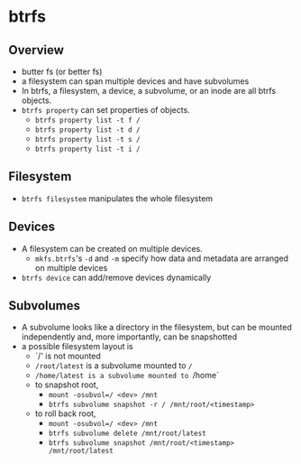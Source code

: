 btrfs
=====

## Overview

- butter fs (or better fs)
- a filesystem can span multiple devices and have subvolumes
- In btrfs, a filesystem, a device, a subvolume, or an inode are all btrfs objects.
- `btrfs property` can set properties of objects.
  - `btrfs property list -t f /`
  - `btrfs property list -t d /`
  - `btrfs property list -t s /`
  - `btrfs property list -t i /`

## Filesystem

- `btrfs filesystem` manipulates the whole filesystem

## Devices

- A filesystem can be created on multiple devices.
  - `mkfs.btrfs`'s `-d` and `-m` specify how data and metadata are arranged on
    multiple devices
- `btrfs device` can add/remove devices dynamically

## Subvolumes

- A subvolume looks like a directory in the filesystem, but can be mounted
  independently and, more importantly, can be snapshotted
- a possible filesystem layout is
  - `/' is not mounted
  - `/root/latest` is a subvolume mounted to `/`
  - `/home/latest is a subvolume mounted to `/home`
  - to snapshot root,
    - `mount -osubvol=/ <dev> /mnt`
    - `btrfs subvolume snapshot -r / /mnt/root/<timestamp>`
  - to roll back root,
    - `mount -osubvol=/ <dev> /mnt`
    - `btrfs subvolume delete /mnt/root/latest`
    - `btrfs subvolume snapshot /mnt/root/<timestamp> /mnt/root/latest`

